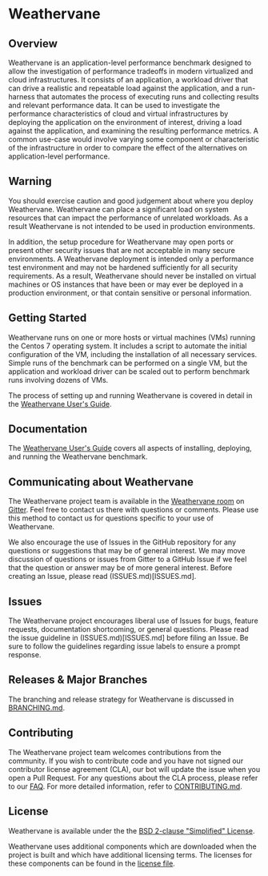 

# Weathervane

## Overview

Weathervane is an application-level performance benchmark designed to allow the investigation of performance tradeoffs in modern virtualized and cloud infrastructures. It consists of an application, a workload driver that can drive a realistic and repeatable load against the application, and a run-harness that automates the process of executing runs and collecting results and relevant performance data. It can be used to investigate the performance characteristics of cloud and virtual infrastructures by deploying the application on the environment of interest, driving a load against the application, and examining the resulting performance metrics. A common use-case would involve varying some component or characteristic of the infrastructure in order to compare the effect of the alternatives on application-level performance.

## Warning

You should exercise caution and good judgement about where you deploy Weathervane.  Weathervane can place a significant load on system resources that can impact the performance of unrelated workloads.  As a result Weathervane is not intended to be used in production environments.  

In addition, the setup procedure for Weathervane may open ports or present other security issues that are not acceptable in many secure environments.  A Weathervane deployment is intended only a performance test environment and may not be hardened sufficiently for all security requirements.  As a result, Weathervane should never be installed on virtual machines or OS instances that have been or may ever be deployed in a production environment, or that contain sensitive or personal information.  

## Getting Started

Weathervane runs on one or more hosts or virtual machines (VMs) running the Centos 7 operating system.  It includes a script to automate the initial configuration of the VM, including the installation of all necessary services.  Simple runs of the benchmark can be performed on a single VM, but the application and workload driver can be scaled out to perform benchmark runs involving dozens of VMs.

The process of setting up and running Weathervane is covered in detail in the [Weathervane User's Guide](weathervane_users_guide.docx).  

## Documentation

The [Weathervane User's Guide](weathervane_users_guide.docx) covers all aspects of installing, deploying, and running the Weathervane benchmark. 

## Communicating about Weathervane

The Weathervane project team is available in the [Weathervane room](https://gitter.im/vmware/weathervane) on [Gitter](https://gitter.im).  Feel free to contact us there with questions or comments.  Please use this method to contact us for questions specific to your use of Weathervane.

We also encourage the use of Issues in the GitHub repository for any questions or suggestions that may be of general interest.  We may move discussion of questions or issues from Gitter to a GitHub Issue if we feel that the question or answer may be of more general interest.  Before creating an Issue, please read (ISSUES.md)[ISSUES.md].

## Issues

The Weathervane project encourages liberal use of Issues for bugs, feature requests, documentation shortcoming, or general questions.  Please read the issue guideline in (ISSUES.md)[ISSUES.md] before filing an Issue.  Be sure to follow the guidelines regarding issue labels to ensure a prompt response.

## Releases & Major Branches

The branching and release strategy for Weathervane is discussed in [BRANCHING.md](BRANCHING.md).

## Contributing

The Weathervane project team welcomes contributions from the community. If you wish to contribute code and you have not
signed our contributor license agreement (CLA), our bot will update the issue when you open a Pull Request. For any
questions about the CLA process, please refer to our [FAQ](https://cla.vmware.com/faq). For more detailed information,
refer to [CONTRIBUTING.md](CONTRIBUTING.md).

## License

Weathervane is available under the the [BSD 2-clause "Simplified" License](LICENSE.txt).

Weathervane uses additional components which are downloaded when the project is built and which have additional licensing terms. The licenses for these components can be found in the [license file](LICENSE.txt).